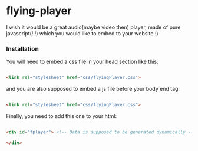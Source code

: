 # flying-player

I wish it would be a great audio(maybe video then) player, made of pure javascript(!!!) which you would like to embed to your website :)

### Installation

You will need to embed a css file in your head section like this:

```html

<link rel="stylesheet" href="css/flyingPlayer.css">

```

and you are also supposed to embed a js file before your body end tag:


```html

<link rel="stylesheet" href="css/flyingPlayer.css">

```

Finally, you need to add this one to your html:

```html

<div id="fplayer"> <!-- Data is supposed to be generated dynamically -->

</div>

```